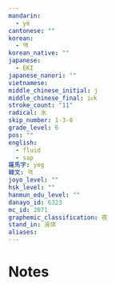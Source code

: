 ```yaml
---
mandarin:
  - yè
cantonese: ""
korean:
  - 액
korean_native: ""
japanese:
  - EKI
japanese_nanori: ""
vietnamese:
middle_chinese_initial: j
middle_chinese_final: iᴇk
stroke_count: "11"
radical: 水
skip_number: 1-3-8
grade_level: 6
pos: ""
english:
  - fluid
  - sap
羅馬字: yeg
韓文: 역
joyo_level: ""
hsk_level: ""
hanmun_edu_level: ""
danayo_id: 6323
mc_id: 2071
graphemic_classification: 夜
stand_in: 液体
aliases:
---
```


# Notes
